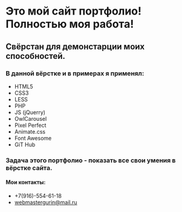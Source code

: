 # Это мой сайт портфолио! Полностью моя работа! 
## Свёрстан для демонстарции моих способностей.

### В данной вёрстке и в примерах я применял:

+ HTML5
+ CSS3
+ LESS
+ PHP
+ JS (jQuerry)
+ OwlCarousel
+ Pixel Perfect
+ Animate.css
+ Font Awesome
+ GiT Hub

### Задача этого портфолио - показать все свои умения в вёрстке сайта.

#### Мои контакты:

+ +7(916)-554-61-18
+ [webmastergurin@mail.ru](webmastergurin@mail.ru)



